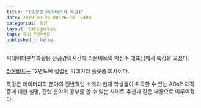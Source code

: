 ```yaml
---
title: "(수정중)데이터과학 특강1"
date: 2019-09-24 08:26:28 -0400
categories: 특강
layout: categories
tags: 특강 라온비트
published : false
---
```


빅데이터분석과활용 전공강의시간에 라온비트의 박진수 대표님께서 특강을 오셨다. 

[라온비트](http://www.raonbit.com/)는 12년도에 설립된 빅데이터 플랫폼 회사이다.

특강은 데이터과학 분야의 전반적인 소개와 현재 학생들이 취득할 수 있는 ADsP 자격증에 대한 설명, 관련 분야의 공부를 할 수 있는 사이트 추천과 같은 내용으로 이루어졌다.

